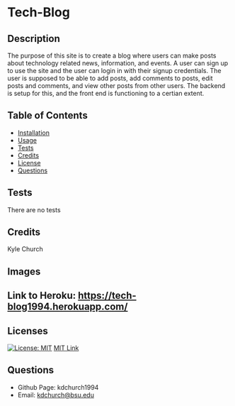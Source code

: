 # Tech-Blog

## Description
  The purpose of this site is to create a blog where users can make posts about technology related news, information, and events. A user can sign up to use the site and the user can login in with their signup credentials. The user is supposed to be able to add posts, add comments to posts, edit posts and comments, and view other posts from other users. The backend is setup for this, and the front end is functioning to a certian extent.  
  
## Table of Contents
  * [Installation](#installation)
  * [Usage](#usage)
  * [Tests](#tests)
  * [Credits](#credits)
  * [License](#licenses)
  * [Questions](#questions)

  ## Tests
  There are no tests
  
  ## Credits
  Kyle Church
  
  ## Images
  
  ## Link to Heroku:  https://tech-blog1994.herokuapp.com/

  ## Licenses
  
  [![License: MIT](https://img.shields.io/badge/License-MIT-yellow.svg)](https://opensource.org/licences/MIT)
  [MIT Link](https://opensource.org/licenses/MIT)

  ## Questions
  - Github Page: kdchurch1994
  - Email: kdchurch@bsu.edu
